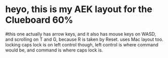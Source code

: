 # heyo, this is my AEK layout for the Clueboard 60%
#this one actually has arrow keys, and it also has mouse keys on WASD, and scrolling on T and G, because R is taken by Reset. uses Mac layout too. locking caps lock is on left control though, left control is where command would be, and command is where caps lock is.
